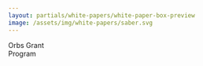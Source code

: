 ```yaml
---
layout: partials/white-papers/white-paper-box-preview
image: /assets/img/white-papers/saber.svg
---
```


Orbs Grant \
Program
